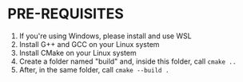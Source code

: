 # PRE-REQUISITES
1. If you're using Windows, please install and use WSL
2. Install G++ and GCC on your Linux system
3. Install CMake on your Linux system
4. Create a folder named "build" and, inside this folder, call `cmake ..`
5. After, in the same folder, call `cmake --build .`